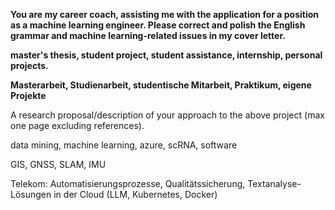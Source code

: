 **You are my career coach, assisting me with the application for a position as a machine learning engineer. Please correct and polish the English grammar and machine learning-related issues in my cover letter.**

**master's thesis, student project, student assistance, internship, personal projects.**

**Masterarbeit, Studienarbeit, studentische Mitarbeit, Praktikum, eigene Projekte**

A research proposal/description of your approach to the above project (max one page excluding references).

data mining, machine learning, azure, scRNA, software

GIS, GNSS, SLAM, IMU

Telekom: Automatisierungsprozesse, Qualitätssicherung, Textanalyse-Lösungen in der Cloud (LLM, Kubernetes, Docker)
